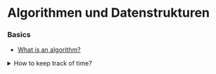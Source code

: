# Algorithmen und Datenstrukturen

### Basics
- [What is an algorithm?](https://www.tutorialspoint.com/data_structures_algorithms/algorithms_basics.htm#)
<details>
  <summary>How to keep track of time?</summary>
```c
#include <time.h>
clock_t t1 = clock();
// do time intesive task here...
clock_t t2 = clock();
double duration = (double)(t2 - t1)/(double)CLOCKS_PER_SEC;
```
</details>

